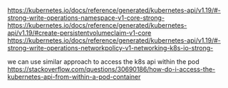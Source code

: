 https://kubernetes.io/docs/reference/generated/kubernetes-api/v1.19/#-strong-write-operations-namespace-v1-core-strong-
https://kubernetes.io/docs/reference/generated/kubernetes-api/v1.19/#create-persistentvolumeclaim-v1-core
https://kubernetes.io/docs/reference/generated/kubernetes-api/v1.19/#-strong-write-operations-networkpolicy-v1-networking-k8s-io-strong-

we can use similar approach to access the k8s api within the pod
https://stackoverflow.com/questions/30690186/how-do-i-access-the-kubernetes-api-from-within-a-pod-container